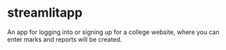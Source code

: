 # streamlitapp
An app for logging into or signing up for a college website, where you can enter marks and reports will be created.
